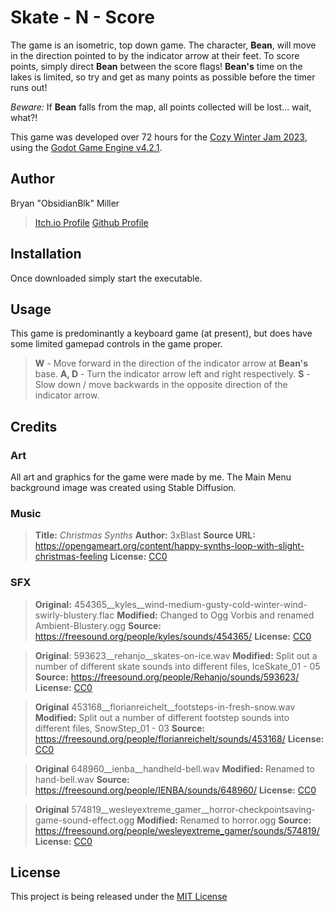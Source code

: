 # Skate - N - Score

The game is an isometric, top down game. The character, **Bean**, will move in the direction pointed to by the indicator arrow at their feet. To score points, simply direct **Bean** between the score flags! **Bean's** time on the lakes is limited, so try and get as many points as possible before the timer runs out!

*Beware:* If **Bean** falls from the map, all points collected will be lost... wait, what?!


This game was developed over 72 hours for the [Cozy Winter Jam 2023](https://itch.io/jam/cozy-winter-jam-2023), using the [Godot Game Engine v4.2.1](https://godotengine.org/).

## Author
Bryan "ObsidianBlk" Miller

> [Itch.io Profile](https://obsidianblk.itch.io/)
[Github Profile](https://github.com/ObsidianBlk)

## Installation

Once downloaded simply start the executable.

## Usage

This game is predominantly a keyboard game (at present), but does have some limited gamepad controls in the game proper.

> **W** - Move forward in the direction of the indicator arrow at **Bean's** base.
**A, D** - Turn the indicator arrow left and right respectively.
**S** - Slow down / move backwards in the opposite direction of the indicator arrow.


## Credits

### Art
All art and graphics for the game were made by me. The Main Menu background image was created using Stable Diffusion.

### Music
> **Title:** *Christmas Synths*
**Author:** 3xBlast
**Source URL:** https://opengameart.org/content/happy-synths-loop-with-slight-christmas-feeling
**License:** [CC0](http://creativecommons.org/publicdomain/zero/1.0/legalcode)


### SFX
> **Original:** 454365__kyles__wind-medium-gusty-cold-winter-wind-swirly-blustery.flac
**Modified:** Changed to Ogg Vorbis and renamed Ambient-Blustery.ogg
**Source:** https://freesound.org/people/kyles/sounds/454365/
**License:** [CC0](http://creativecommons.org/publicdomain/zero/1.0/legalcode)



>**Original**: 593623__rehanjo__skates-on-ice.wav
**Modified:** Split out a number of different skate sounds into different files, IceSkate_01 - 05
**Source:** https://freesound.org/people/Rehanjo/sounds/593623/
**License:** [CC0](http://creativecommons.org/publicdomain/zero/1.0/legalcode)



> **Original** 453168__florianreichelt__footsteps-in-fresh-snow.wav
**Modified:** Split out a number of different footstep sounds into different files, SnowStep_01 - 03
**Source:** https://freesound.org/people/florianreichelt/sounds/453168/
**License:** [CC0](http://creativecommons.org/publicdomain/zero/1.0/legalcode)



> **Original** 648960__ienba__handheld-bell.wav
**Modified:** Renamed to hand-bell.wav
**Source:** https://freesound.org/people/IENBA/sounds/648960/
**License:** [CC0](http://creativecommons.org/publicdomain/zero/1.0/legalcode)



> **Original** 574819__wesleyextreme_gamer__horror-checkpointsaving-game-sound-effect.ogg
**Modified:** Renamed to horror.ogg
**Source:** https://freesound.org/people/wesleyextreme_gamer/sounds/574819/
**License:** [CC0](http://creativecommons.org/publicdomain/zero/1.0/legalcode)



## License

This project is being released under the [MIT License](./LICENSE.md)


